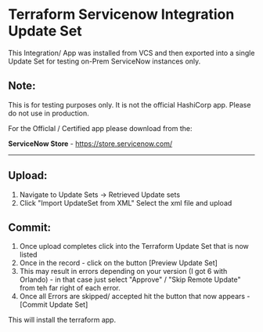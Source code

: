 # Terraform Servicenow Integration Update Set

This Integration/ App was installed from VCS and then exported into a single Update Set for testing on-Prem ServiceNow instances only.

Note:
-----------
This is for testing purposes only.
It is not the official HashiCorp app.
Please do not use in production.

For the Officlal / Certified app please download from the:

**ServiceNow Store** - https://store.servicenow.com/

------------------

Upload:
-------------
1. Navigate to Update Sets -> Retrieved Update sets
1. Click "Import UpdateSet from XML" Select the xml file and upload

Commit:
--------------
1. Once upload completes click into the Terraform Update Set that is now listed
1. Once in the record - click on the button [Preview Update Set] 
1. This may result in errors depending on your version (I got 6 with Orlando) - in that case just select "Approve" / "Skip Remote Update" from teh far right of each error.
1. Once all Errors are skipped/ accepted hit the button that now appears - [Commit Update Set] 

This will install the terraform app.

#
